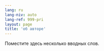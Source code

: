 ```yaml
---
lang: ru
lang-niv: auto
lang-ref: 999-pri
layout: page
title: 'об авторе'
---
```


Поместите здесь несколько вводных слов.
